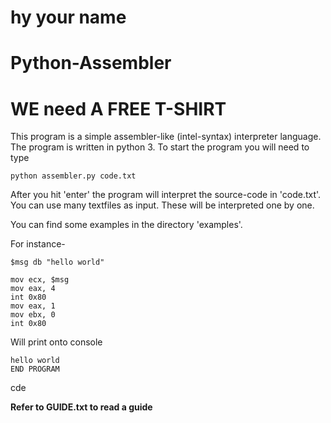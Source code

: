 # hy your name 
# Python-Assembler
# WE need A FREE T-SHIRT
This program is a simple assembler-like (intel-syntax) interpreter language. The program is written in python 3. 
To start the program you will need to type 

``` python assembler.py code.txt ```


After you hit 'enter' the program will interpret the source-code in 'code.txt'.
You can use many textfiles as input. These will be interpreted one by one.

You can find some examples in the directory 'examples'.

For instance-

``` 
$msg db "hello world"

mov ecx, $msg 
mov eax, 4
int 0x80
mov eax, 1
mov ebx, 0
int 0x80
``` 

Will print onto console

```
hello world
END PROGRAM
```
cde

**Refer to GUIDE.txt to read a guide**

